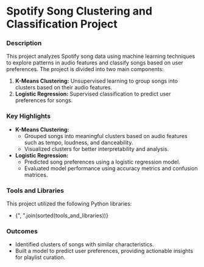# Spotify Song Clustering and Classification Project

### Description
This project analyzes Spotify song data using machine learning techniques to explore patterns in audio features and classify songs based on user preferences. The project is divided into two main components:
1. **K-Means Clustering:** Unsupervised learning to group songs into clusters based on their audio features.
2. **Logistic Regression:** Supervised classification to predict user preferences for songs.

### Key Highlights
- **K-Means Clustering:**
  - Grouped songs into meaningful clusters based on audio features such as tempo, loudness, and danceability.
  - Visualized clusters for better interpretability and analysis.
- **Logistic Regression:**
  - Predicted song preferences using a logistic regression model.
  - Evaluated model performance using accuracy metrics and confusion matrices.

### Tools and Libraries
This project utilized the following Python libraries:
- {", ".join(sorted(tools_and_libraries))}

### Outcomes
- Identified clusters of songs with similar characteristics.
- Built a model to predict user preferences, providing actionable insights for playlist curation.
